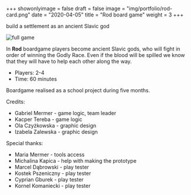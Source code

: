+++
showonlyimage = false
draft = false
image = "img/portfolio/rod-card.png"
date = "2020-04-05"
title = "Rod board game"
weight = 3
+++

build a settlement as an ancient Slavic god
<!--more-->

![full game](/img/portfolio/rod-full.jpg)


In **Rod** boardgame players become ancient Slavic gods, who will fight in order of winning the Godly Race. Even if the blood will be spilled we know that they will have to help each other along the way.

* Players: 2-4
* Time: 60 minutes

Boardgame realised as a school project during five months. 

Credits:
* Gabriel Mermer - game logic, team leader
* Kacper Tereba - game logic
* Ola Czyżkowska - graphic design
* Izabela Zalewska - graphic design

Special thanks:
* Maria Mermer - tools access
* Michalina Kapica - help with making the prototype
* Marcel Dąbrowski - play tester
* Kostek Pszeniczny - play tester
* Cyprian Gburek - play tester
* Kornel Komaniecki - play tester
